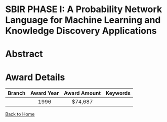 
SBIR PHASE I: A Probability Network Language for Machine Learning and Knowledge Discovery Applications
======================================================================================================

# Abstract


  

# Award Details

|Branch|Award Year|Award Amount|Keywords|
| :---: | :---: | :---: | :---: |
||1996|$74,687||
  
  


[Back to Home](https://github.com/chrischow/dod_sbir_awards/Reports/CC/#850)